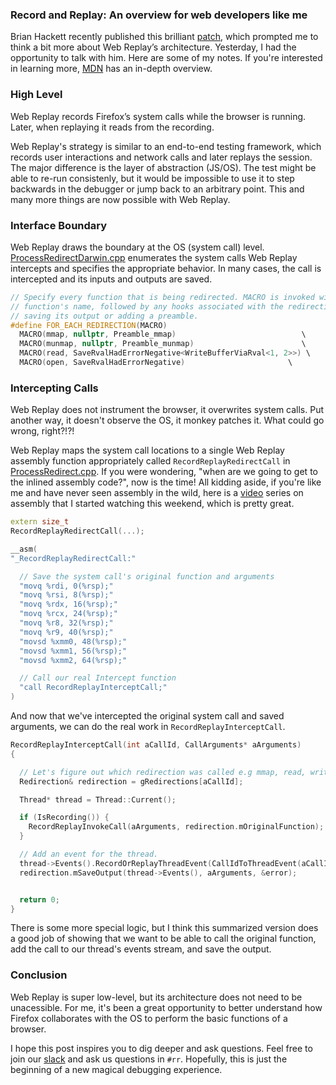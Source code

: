 ### Record and Replay: An overview for web developers like me

Brian Hackett recently published this brilliant [patch][patch], which prompted me to think a bit more about Web Replay’s architecture. Yesterday, I had the opportunity to talk with him. Here are some of my notes. If you're interested in learning more, [MDN] has an in-depth overview.


### High Level

Web Replay records Firefox’s system calls while the browser is running. Later, when replaying it reads from the recording.

Web Replay's strategy is similar to an end-to-end testing framework, which records user interactions and network calls and later replays the session. The major difference is the layer of abstraction (JS/OS). The test might be able to re-run consistenly, but it would be impossible to use it to step backwards in the debugger or jump back to an arbitrary point. This and many more things are now possible with Web Replay.


### Interface Boundary

Web Replay draws the boundary at the OS (system call) level. [ProcessRedirectDarwin.cpp][darwin] enumerates the system calls Web Replay intercepts and specifies the appropriate behavior. In many cases, the call is intercepted and its inputs and outputs are saved.


```c++
// Specify every function that is being redirected. MACRO is invoked with the
// function's name, followed by any hooks associated with the redirection for
// saving its output or adding a preamble.
#define FOR_EACH_REDIRECTION(MACRO)
  MACRO(mmap, nullptr, Preamble_mmap)                            \
  MACRO(munmap, nullptr, Preamble_munmap)                        \
  MACRO(read, SaveRvalHadErrorNegative<WriteBufferViaRval<1, 2>>) \
  MACRO(open, SaveRvalHadErrorNegative)                       \
```


### Intercepting Calls

Web Replay does not instrument the browser, it overwrites system calls. Put another way, it doesn't observe the OS, it monkey patches it. What could go wrong, right?!?!

Web Replay maps the system call locations to a single Web Replay assembly function appropriately called `RecordReplayRedirectCall` in [ProcessRedirect.cpp][ProcessRedirect.cpp]. If you were wondering, "when are we going to get to the inlined assembly code?", now is the time! All kidding aside, if you're like me and have never seen assembly in the wild, here is a [video][video] series on assembly that I started watching this weekend, which is pretty great.


```c++
extern size_t
RecordReplayRedirectCall(...);

__asm(
"_RecordReplayRedirectCall:"

  // Save the system call's original function and arguments
  "movq %rdi, 0(%rsp);"
  "movq %rsi, 8(%rsp);"
  "movq %rdx, 16(%rsp);"
  "movq %rcx, 24(%rsp);"
  "movq %r8, 32(%rsp);"
  "movq %r9, 40(%rsp);"
  "movsd %xmm0, 48(%rsp);"
  "movsd %xmm1, 56(%rsp);"
  "movsd %xmm2, 64(%rsp);"

  // Call our real Intercept function
  "call RecordReplayInterceptCall;"
)
```

And now that we've intercepted the original system call and saved arguments, we can do the real work in `RecordReplayInterceptCall`.

```c++
RecordReplayInterceptCall(int aCallId, CallArguments* aArguments)
{

  // Let's figure out which redirection was called e.g mmap, read, write...
  Redirection& redirection = gRedirections[aCallId];

  Thread* thread = Thread::Current();

  if (IsRecording()) {
    RecordReplayInvokeCall(aArguments, redirection.mOriginalFunction);
  }

  // Add an event for the thread.
  thread->Events().RecordOrReplayThreadEvent(CallIdToThreadEvent(aCallId));
  redirection.mSaveOutput(thread->Events(), aArguments, &error);


  return 0;
}
```

There is some more special logic, but I think this summarized version does a good job of showing that we want to be able to call the original function, add the call to our thread's events stream, and save the output.


### Conclusion

Web Replay is super low-level, but its architecture does not need to be unacessible. For me, it's been a great opportunity to better understand how Firefox collaborates with the OS to perform the basic functions of a browser.

I hope this post inspires you to dig deeper and ask questions. Feel free to join our [slack][slack] and ask us questions in `#rr`. Hopefully, this is just the beginning of a new magical debugging experience.


[patch]: https://bugzilla.mozilla.org/show_bug.cgi?id=1491067
[darwin]: https://searchfox.org/mozilla-central/source/toolkit/recordreplay/ProcessRedirectDarwin.cpp
[ProcessRedirect.cpp]: https://searchfox.org/mozilla-central/source/toolkit/recordreplay/ProcessRedirect.cpp
[video]: https://www.youtube.com/watch?v=wLXIWKUWpSs&list=PLmxT2pVYo5LB5EzTPZGfFN0c2GDiSXgQe&index=1
[slack]: https://devtools-html-slack.herokuapp.com/
[MDN]: https://developer.mozilla.org/en-US/docs/Mozilla/Projects/WebReplay
